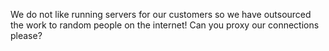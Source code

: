 We do not like running servers for our customers so we have outsourced the work to random people on the internet! Can you proxy our connections please?
